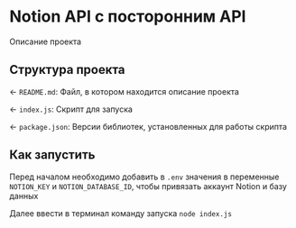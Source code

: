 # Notion API с посторонним API

Описание проекта

## Структура проекта

← `README.md`: Файл, в котором находится описание проекта

← `index.js`: Скрипт для запуска

← `package.json`: Версии библиотек, установленных для работы скрипта

## Как запустить
Перед началом необходимо добавить в `.env` значения в переменные `NOTION_KEY` и `NOTION_DATABASE_ID`, чтобы привязать аккаунт Notion и базу данных

Далее ввести в терминал команду запуска `node index.js`
